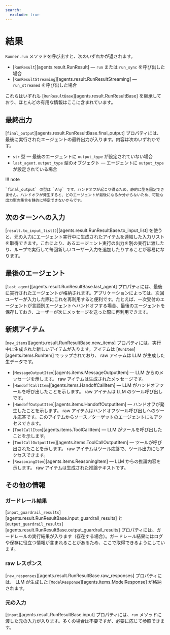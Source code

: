 ```yaml
---
search:
  exclude: true
---
```

# 結果

`Runner.run` メソッドを呼び出すと、次のいずれかが返されます。

-   [`RunResult`][agents.result.RunResult] — `run` または `run_sync` を呼び出した場合  
-   [`RunResultStreaming`][agents.result.RunResultStreaming] — `run_streamed` を呼び出した場合  

これらはいずれも [`RunResultBase`][agents.result.RunResultBase] を継承しており、ほとんどの有用な情報はここに含まれています。

## 最終出力

[`final_output`][agents.result.RunResultBase.final_output] プロパティには、最後に実行されたエージェントの最終出力が入ります。内容は次のいずれかです。

-   `str` 型 — 最後のエージェントに `output_type` が設定されていない場合  
-   `last_agent.output_type` 型のオブジェクト — エージェントに `output_type` が設定されている場合  

!!! note

    `final_output` の型は `Any` です。ハンドオフが起こり得るため、静的に型を固定できません。ハンドオフが発生すると、どのエージェントが最後になるか分からないため、可能な出力型の集合を静的に特定できないからです。

## 次のターンへの入力

[`result.to_input_list()`][agents.result.RunResultBase.to_input_list] を使うと、元の入力にエージェント実行中に生成されたアイテムを連結した入力リストを取得できます。これにより、あるエージェント実行の出力を別の実行に渡したり、ループで実行して毎回新しいユーザー入力を追加したりすることが容易になります。

## 最後のエージェント

[`last_agent`][agents.result.RunResultBase.last_agent] プロパティには、最後に実行されたエージェントが格納されます。アプリケーションによっては、次回ユーザーが入力した際にこれを再利用すると便利です。たとえば、一次受付のエージェントが言語別エージェントへハンドオフする場合、最後のエージェントを保存しておき、ユーザーが次にメッセージを送った際に再利用できます。

## 新規アイテム

[`new_items`][agents.result.RunResultBase.new_items] プロパティには、実行中に生成された新しいアイテムが入ります。アイテムは [`RunItem`][agents.items.RunItem] でラップされており、 raw アイテムは LLM が生成した生データです。

-   [`MessageOutputItem`][agents.items.MessageOutputItem] — LLM からのメッセージを示します。 raw アイテムは生成されたメッセージです。  
-   [`HandoffCallItem`][agents.items.HandoffCallItem] — LLM がハンドオフツールを呼び出したことを示します。 raw アイテムは LLM のツール呼び出しです。  
-   [`HandoffOutputItem`][agents.items.HandoffOutputItem] — ハンドオフが発生したことを示します。 raw アイテムはハンドオフツール呼び出しへのツール応答です。このアイテムからソース／ターゲットのエージェントにもアクセスできます。  
-   [`ToolCallItem`][agents.items.ToolCallItem] — LLM がツールを呼び出したことを示します。  
-   [`ToolCallOutputItem`][agents.items.ToolCallOutputItem] — ツールが呼び出されたことを示します。 raw アイテムはツール応答で、ツール出力にもアクセスできます。  
-   [`ReasoningItem`][agents.items.ReasoningItem] — LLM からの推論内容を示します。 raw アイテムは生成された推論テキストです。  

## その他の情報

### ガードレール結果

[`input_guardrail_results`][agents.result.RunResultBase.input_guardrail_results] と [`output_guardrail_results`][agents.result.RunResultBase.output_guardrail_results] プロパティには、ガードレールの実行結果が入ります（存在する場合）。ガードレール結果にはログや保存に役立つ情報が含まれることがあるため、ここで取得できるようにしています。

### raw レスポンス

[`raw_responses`][agents.result.RunResultBase.raw_responses] プロパティには、 LLM が生成した [`ModelResponse`][agents.items.ModelResponse] が格納されます。

### 元の入力

[`input`][agents.result.RunResultBase.input] プロパティには、`run` メソッドに渡した元の入力が入ります。多くの場合は不要ですが、必要に応じて参照できます。